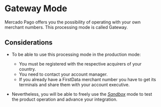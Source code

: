 # Gateway Mode

Mercado Pago offers you the possibility of operating with your own merchant numbers. This processing mode is called Gateway.

## Considerations

* To be able to use this processing mode in the production mode:
	* You must be registered with the respective acquirers of your country.
	* You need to contact your account manager.
	* If you already have a FirstData merchant number you have to get its terminals and share them with your account executive.
	
* Nevertheless, you will be able to freely use the [_Sandbox_](/guides/payments/api/testing.en.md) mode to test the product operation and advance your integration.
